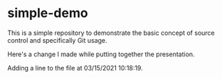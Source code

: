 # simple-demo

This is a simple repository to demonstrate the basic concept of source control and specifically Git usage.

Here's a change I made while putting together the presentation.

Adding a line to the file at 03/15/2021 10:18:19.
